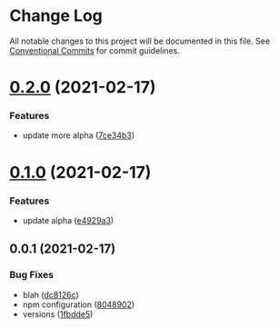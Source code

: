 # Change Log

All notable changes to this project will be documented in this file.
See [Conventional Commits](https://conventionalcommits.org) for commit guidelines.

# [0.2.0](https://github.com/developer239/monorepo-npm/compare/@monorepo-npm/alpha@0.1.0...@monorepo-npm/alpha@0.2.0) (2021-02-17)


### Features

* update more alpha ([7ce34b3](https://github.com/developer239/monorepo-npm/commit/7ce34b300d998b0314d3f7d84c9662ed248ac53d))





# [0.1.0](https://github.com/developer239/monorepo-npm/compare/@monorepo-npm/alpha@0.0.1...@monorepo-npm/alpha@0.1.0) (2021-02-17)


### Features

* update alpha ([e4929a3](https://github.com/developer239/monorepo-npm/commit/e4929a3d80142a02ee9aea733bc5422292a85e8d))





## 0.0.1 (2021-02-17)


### Bug Fixes

* blah ([dc8126c](https://github.com/developer239/monorepo-npm/commit/dc8126caa5a27a58bf094063cf002e8bfabc7714))
* npm configuration ([8048902](https://github.com/developer239/monorepo-npm/commit/804890284f5b2e56282fc8a6b1b45440f01831be))
* versions ([1fbdde5](https://github.com/developer239/monorepo-npm/commit/1fbdde551d8ebbeee37cd276eb6745e742802266))
